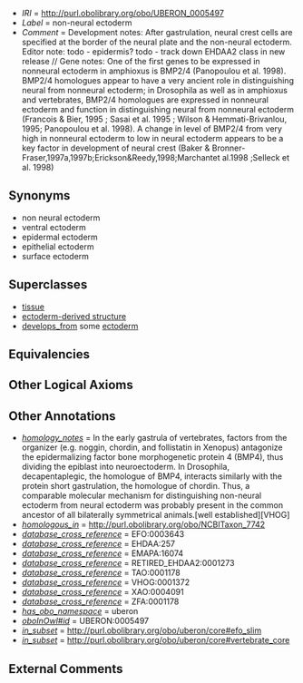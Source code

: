  * *IRI* = http://purl.obolibrary.org/obo/UBERON_0005497
 * *Label* = non-neural ectoderm
 * *Comment* = Development notes: After gastrulation, neural crest cells are specified at the border of the neural plate and the non-neural ectoderm. Editor note: todo - epidermis? todo - track down EHDAA2 class in new release // Gene notes: One of the first genes to be expressed in nonneural ectoderm in amphioxus is BMP2/4 (Panopoulou et al. 1998). BMP2/4 homologues appear to have a very ancient role in distinguishing neural from nonneural ectoderm; in Drosophila as well as in amphioxus and vertebrates, BMP2/4 homologues are expressed in nonneural ectoderm and function in distinguishing neural from nonneural ectoderm (Francois & Bier, 1995 ; Sasai et al. 1995 ; Wilson & Hemmati-Brivanlou, 1995; Panopoulou et al. 1998). A change in level of BMP2/4 from very high in nonneural ectoderm to low in neural ectoderm appears to be a key factor in development of neural crest (Baker & Bronner-Fraser,1997a,1997b;Erickson&Reedy,1998;Marchantet al.1998 ;Selleck et al. 1998)

## Synonyms

 * non neural ectoderm
 * ventral ectoderm
 * epidermal ectoderm
 * epithelial ectoderm
 * surface ectoderm

## Superclasses

 * [tissue](../../UBERON/79/UBERON_0000479.md)
 * [ectoderm-derived structure](../../UBERON/21/UBERON_0004121.md)
 * [develops_from](../../RO/02/RO_0002202.md) some [ectoderm](../../UBERON/24/UBERON_0000924.md)

## Equivalencies


## Other Logical Axioms


## Other Annotations

 * *[homology_notes](../../UBPROP/03/UBPROP_0000003.md)* = In the early gastrula of vertebrates, factors from the organizer (e.g. noggin, chordin, and follistatin in Xenopus) antagonize the epidermalizing factor bone morphogenetic protein 4 (BMP4), thus dividing the epiblast into neuroectoderm. In Drosophila, decapentaplegic, the homologue of BMP4, interacts similarly with the protein short gastrulation, the homologue of chordin. Thus, a comparable molecular mechanism for distinguishing non-neural ectoderm from neural ectoderm was probably present in the common ancestor of all bilaterally symmetrical animals.[well established][VHOG]
 * *[homologous_in](../../core#homologous/in/core#homologous_in.md)* = http://purl.obolibrary.org/obo/NCBITaxon_7742
 * *[database_cross_reference](../../ef/oboInOwl#hasDbXref.md)* = EFO:0003643
 * *[database_cross_reference](../../ef/oboInOwl#hasDbXref.md)* = EHDAA:257
 * *[database_cross_reference](../../ef/oboInOwl#hasDbXref.md)* = EMAPA:16074
 * *[database_cross_reference](../../ef/oboInOwl#hasDbXref.md)* = RETIRED_EHDAA2:0001273
 * *[database_cross_reference](../../ef/oboInOwl#hasDbXref.md)* = TAO:0001178
 * *[database_cross_reference](../../ef/oboInOwl#hasDbXref.md)* = VHOG:0001372
 * *[database_cross_reference](../../ef/oboInOwl#hasDbXref.md)* = XAO:0004091
 * *[database_cross_reference](../../ef/oboInOwl#hasDbXref.md)* = ZFA:0001178
 * *[has_obo_namespace](../../ce/oboInOwl#hasOBONamespace.md)* = uberon
 * *[oboInOwl#id](../../id/oboInOwl#id.md)* = UBERON:0005497
 * *[in_subset](../../et/oboInOwl#inSubset.md)* = http://purl.obolibrary.org/obo/uberon/core#efo_slim
 * *[in_subset](../../et/oboInOwl#inSubset.md)* = http://purl.obolibrary.org/obo/uberon/core#vertebrate_core

## External Comments

